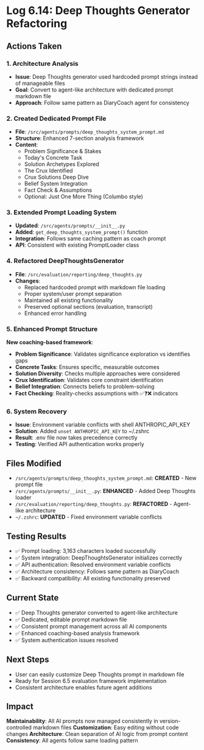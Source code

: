 # Log 6.14: Deep Thoughts Generator Refactoring

## Actions Taken

### 1. Architecture Analysis
- **Issue**: Deep Thoughts generator used hardcoded prompt strings instead of manageable files
- **Goal**: Convert to agent-like architecture with dedicated prompt markdown file
- **Approach**: Follow same pattern as DiaryCoach agent for consistency

### 2. Created Dedicated Prompt File
- **File**: `/src/agents/prompts/deep_thoughts_system_prompt.md`
- **Structure**: Enhanced 7-section analysis framework
- **Content**: 
  - Problem Significance & Stakes
  - Today's Concrete Task
  - Solution Archetypes Explored
  - The Crux Identified
  - Crux Solutions Deep Dive
  - Belief System Integration
  - Fact Check & Assumptions
  - Optional: Just One More Thing (Columbo style)

### 3. Extended Prompt Loading System
- **Updated**: `/src/agents/prompts/__init__.py`
- **Added**: `get_deep_thoughts_system_prompt()` function
- **Integration**: Follows same caching pattern as coach prompt
- **API**: Consistent with existing PromptLoader class

### 4. Refactored DeepThoughtsGenerator
- **File**: `/src/evaluation/reporting/deep_thoughts.py`
- **Changes**:
  - Replaced hardcoded prompt with markdown file loading
  - Proper system/user prompt separation
  - Maintained all existing functionality
  - Preserved optional sections (evaluation, transcript)
  - Enhanced error handling

### 5. Enhanced Prompt Structure
**New coaching-based framework**:
- **Problem Significance**: Validates significance exploration vs identifies gaps
- **Concrete Tasks**: Ensures specific, measurable outcomes
- **Solution Diversity**: Checks multiple approaches were considered
- **Crux Identification**: Validates core constraint identification
- **Belief Integration**: Connects beliefs to problem-solving
- **Fact Checking**: Reality-checks assumptions with ✅❓❌ indicators

### 6. System Recovery
- **Issue**: Environment variable conflicts with shell ANTHROPIC_API_KEY
- **Solution**: Added `unset ANTHROPIC_API_KEY` to ~/.zshrc
- **Result**: .env file now takes precedence correctly
- **Testing**: Verified API authentication works properly

## Files Modified
- `/src/agents/prompts/deep_thoughts_system_prompt.md`: **CREATED** - New prompt file
- `/src/agents/prompts/__init__.py`: **ENHANCED** - Added Deep Thoughts loader
- `/src/evaluation/reporting/deep_thoughts.py`: **REFACTORED** - Agent-like architecture
- `~/.zshrc`: **UPDATED** - Fixed environment variable conflicts

## Testing Results
- ✅ Prompt loading: 3,163 characters loaded successfully
- ✅ System integration: DeepThoughtsGenerator initializes correctly
- ✅ API authentication: Resolved environment variable conflicts
- ✅ Architecture consistency: Follows same pattern as DiaryCoach
- ✅ Backward compatibility: All existing functionality preserved

## Current State
- ✅ Deep Thoughts generator converted to agent-like architecture
- ✅ Dedicated, editable prompt markdown file
- ✅ Consistent prompt management across all AI components
- ✅ Enhanced coaching-based analysis framework
- ✅ System authentication issues resolved

## Next Steps
- User can easily customize Deep Thoughts prompt in markdown file
- Ready for Session 6.5 evaluation framework implementation
- Consistent architecture enables future agent additions

## Impact
**Maintainability**: All AI prompts now managed consistently in version-controlled markdown files
**Customization**: Easy editing without code changes
**Architecture**: Clean separation of AI logic from prompt content
**Consistency**: All agents follow same loading pattern